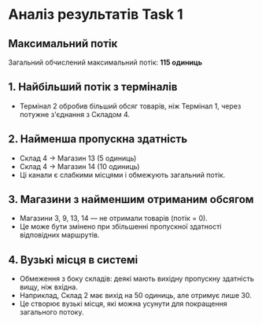 # Аналіз результатів Task 1

## Максимальний потік

Загальний обчислений максимальний потік: **115 одиниць**

## 1. Найбільший потік з терміналів

- Термінал 2 обробив більший обсяг товарів, ніж Термінал 1, через потужне з'єднання з Складом 4.

## 2. Найменша пропускна здатність

- Склад 4 → Магазин 13 (5 одиниць)
- Склад 4 → Магазин 14 (10 одиниць)
- Ці канали є слабкими місцями і обмежують загальний потік.

## 3. Магазини з найменшим отриманим обсягом

- Магазини 3, 9, 13, 14 — не отримали товарів (потік = 0).
- Це може бути змінено при збільшенні пропускної здатності відповідних маршрутів.

## 4. Вузькі місця в системі

- Обмеження з боку складів: деякі мають вихідну пропускну здатність вищу, ніж вхідна.
- Наприклад, Склад 2 має вихід на 50 одиниць, але отримує лише 30.
- Це створює вузькі місця, які можна усунути для покращення загального потоку.
